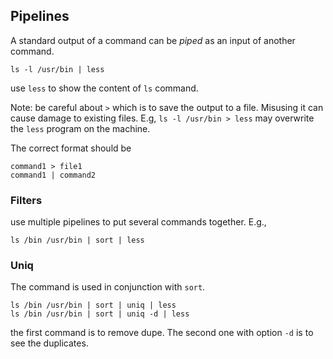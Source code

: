 ## Pipelines
A standard output of a command can be *piped* as an input of another command.

```
ls -l /usr/bin | less
```

use `less` to show the content of `ls` command.

Note: be careful about `>` which is to save the output to a file. Misusing it can cause damage to existing files.
E.g, `ls -l /usr/bin > less` may overwrite the `less` program on the machine.

The correct format should be

```
command1 > file1
command1 | command2
```

### Filters
use multiple pipelines to put several commands together. E.g., 

```
ls /bin /usr/bin | sort | less
```

### Uniq
The command is used in conjunction with `sort`.

```
ls /bin /usr/bin | sort | uniq | less
ls /bin /usr/bin | sort | uniq -d | less
```

the first command is to remove dupe. The second one with option `-d` is to see the duplicates.
